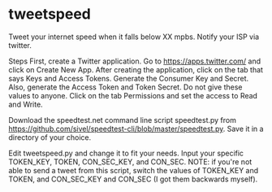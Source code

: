 # tweetspeed
Tweet your internet speed when it falls below XX mpbs. Notify your ISP via twitter.


Steps
First, create a Twitter application. Go to https://apps.twitter.com/ and click on Create New App.
After creating the application, click on the tab that says Keys and Access Tokens. 
Generate the Consumer Key and Secret. 
Also, generate the Access Token and Token Secret. Do not give these values to anyone.
Click on the tab Permissions and set the access to Read and Write.

Download the speedtest.net command line script speedtest.py from https://github.com/sivel/speedtest-cli/blob/master/speedtest.py. Save it in a directory of your choice.

Edit tweetspeed.py and change it to fit your needs.
Input your specific TOKEN_KEY, TOKEN, CON_SEC_KEY, and CON_SEC.
NOTE: if you're not able to send a tweet from this script, switch the values of TOKEN_KEY and TOKEN, and CON_SEC_KEY and CON_SEC (I got them backwards myself).

